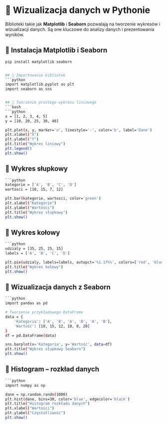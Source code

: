 # 📌 Wizualizacja danych w Pythonie

Biblioteki takie jak **Matplotlib** i **Seaborn** pozwalają na tworzenie wykresów i wizualizacji danych. 
Są one kluczowe do analizy danych i prezentowania wyników.

## 🔹 Instalacja Matplotlib i Seaborn
```bash
pip install matplotlib seaborn


## 🔹 Importowanie bibliotek
```python
import matplotlib.pyplot as plt
import seaborn as sns


## 🔹 Tworzenie prostego wykresu liniowego
```bash
```python
x = [1, 2, 3, 4, 5]
y = [10, 20, 25, 30, 40]

plt.plot(x, y, marker='o', linestyle='-', color='b', label='Dane')
plt.xlabel("X")
plt.ylabel("Y")
plt.title("Wykres liniowy")
plt.legend()
plt.show()
```


## 🔹 Wykres słupkowy
```bash
```python
kategorie = ['A', 'B', 'C', 'D']
wartosci = [10, 15, 7, 12]

plt.bar(kategorie, wartosci, color='green')
plt.xlabel("Kategorie")
plt.ylabel("Wartości")
plt.title("Wykres słupkowy")
plt.show()
```


## 🔹 Wykres kołowy
```bash
```python
udzialy = [35, 25, 25, 15]
labels = ['A', 'B', 'C', 'D']

plt.pie(udzialy, labels=labels, autopct='%1.1f%%', colors=['red', 'blue', 'green', 'purple'])
plt.title("Wykres kołowy")
plt.show()
```

## 🔹 Wizualizacja danych z Seaborn
```bash
```python
import pandas as pd

# Tworzenie przykładowego DataFrame
data = {
    'Kategoria': ['A', 'B', 'A', 'B', 'A', 'B'],
    'Wartość': [10, 15, 12, 18, 8, 20]
}
df = pd.DataFrame(data)

sns.barplot(x='Kategoria', y='Wartość', data=df)
plt.title("Wykres słupkowy Seaborn")
plt.show()
```

## 🔹 Histogram – rozkład danych
```bash
```python
import numpy as np

dane = np.random.randn(1000)
plt.hist(dane, bins=30, color='blue', edgecolor='black')
plt.title("Histogram rozkładu danych")
plt.xlabel("Wartości")
plt.ylabel("Częstotliwość")
plt.show()
```

